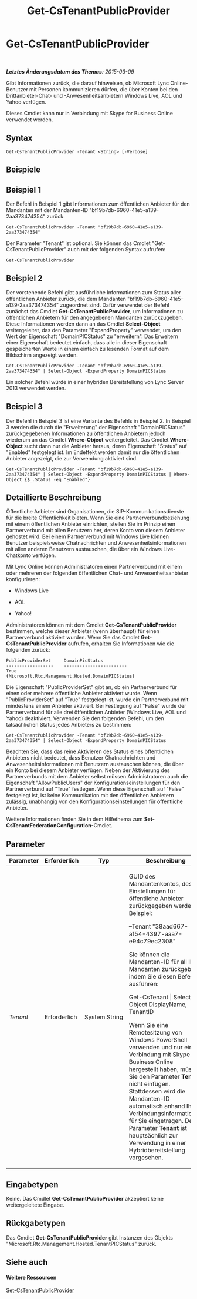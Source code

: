 ﻿---
title: Get-CsTenantPublicProvider
TOCTitle: Get-CsTenantPublicProvider
ms:assetid: 0d949ec2-206d-4979-a3be-a5578ae93ed3
ms:mtpsurl: https://technet.microsoft.com/de-de/library/JJ994016(v=OCS.15)
ms:contentKeyID: 52056285
ms.date: 05/19/2016
mtps_version: v=OCS.15
ms.translationtype: HT
---

# Get-CsTenantPublicProvider

 

_**Letztes Änderungsdatum des Themas:** 2015-03-09_

Gibt Informationen zurück, die darauf hinweisen, ob Microsoft Lync Online-Benutzer mit Personen kommunizieren dürfen, die über Konten bei den Drittanbieter-Chat- und -Anwesenheitsanbietern Windows Live, AOL und Yahoo verfügen.

Dieses Cmdlet kann nur in Verbindung mit Skype for Business Online verwendet werden.

## Syntax

    Get-CsTenantPublicProvider -Tenant <String> [-Verbose]

## Beispiele

## Beispiel 1

Der Befehl in Beispiel 1 gibt Informationen zum öffentlichen Anbieter für den Mandanten mit der Mandanten-ID "bf19b7db-6960-41e5-a139-2aa373474354" zurück.

    Get-CsTenantPublicProvider -Tenant "bf19b7db-6960-41e5-a139-2aa373474354"

Der Parameter "Tenant" ist optional. Sie können das Cmdlet "Get-CsTenantPublicProvider" auch mit der folgenden Syntax aufrufen:

    Get-CsTenantPublicProvider

## Beispiel 2

Der vorstehende Befehl gibt ausführliche Informationen zum Status aller öffentlichen Anbieter zurück, die dem Mandanten "bf19b7db-6960-41e5-a139-2aa373474354" zugeordnet sind. Dafür verwendet der Befehl zunächst das Cmdlet **Get-CsTenantPublicProvider**, um Informationen zu öffentlichen Anbietern für den angegebenen Mandanten zurückzugeben. Diese Informationen werden dann an das Cmdlet **Select-Object** weitergeleitet, das den Parameter "ExpandProperty" verwendet, um den Wert der Eigenschaft "DomainPICStatus" zu "erweitern". Das Erweitern einer Eigenschaft bedeutet einfach, dass alle in dieser Eigenschaft gespeicherten Werte in einem einfach zu lesenden Format auf dem Bildschirm angezeigt werden.

    Get-CsTenantPublicProvider -Tenant "bf19b7db-6960-41e5-a139-2aa373474354" | Select-Object -ExpandProperty DomainPICStatus

Ein solcher Befehl würde in einer hybriden Bereitstellung von Lync Server 2013 verwendet werden.

## Beispiel 3

Der Befehl in Beispiel 3 ist eine Variante des Befehls in Beispiel 2. In Beispiel 3 werden die durch die "Erweiterung" der Eigenschaft "DomainPICStatus" zurückgegebenen Informationen zu öffentlichen Anbietern jedoch wiederum an das Cmdlet **Where-Object** weitergeleitet. Das Cmdlet **Where-Object** sucht dann nur die Anbieter heraus, deren Eigenschaft "Status" auf "Enabled" festgelegt ist. Im Endeffekt werden damit nur die öffentlichen Anbieter angezeigt, die zur Verwendung aktiviert sind.

    Get-CsTenantPublicProvider -Tenant "bf19b7db-6960-41e5-a139-2aa373474354" | Select-Object -ExpandProperty DomainPICStatus | Where-Object {$_.Status -eq "Enabled"}

## Detaillierte Beschreibung

Öffentliche Anbieter sind Organisationen, die SIP-Kommunikationsdienste für die breite Öffentlichkeit bieten. Wenn Sie eine Partnerverbundbeziehung mit einem öffentlichen Anbieter einrichten, stellen Sie im Prinzip einen Partnerverbund mit allen Benutzern her, deren Konto von diesem Anbieter gehostet wird. Bei einem Partnerverbund mit Windows Live können Benutzer beispielsweise Chatnachrichten und Anwesenheitsinformationen mit allen anderen Benutzern austauschen, die über ein Windows Live-Chatkonto verfügen.

Mit Lync Online können Administratoren einen Partnerverbund mit einem oder mehreren der folgenden öffentlichen Chat- und Anwesenheitsanbieter konfigurieren:

  - Windows Live

  - AOL

  - Yahoo\!

Administratoren können mit dem Cmdlet **Get-CsTenantPublicProvider** bestimmen, welche dieser Anbieter (wenn überhaupt) für einen Partnerverbund aktiviert wurden. Wenn Sie das Cmdlet **Get-CsTenantPublicProvider** aufrufen, erhalten Sie Informationen wie die folgenden zurück:

    PublicProviderSet     DomainPicStatus
    ------------------    ------------------------
    True                  {Microsoft.Rtc.Management.Hosted.DomainPICStatus}

Die Eigenschaft "PublicProviderSet" gibt an, ob ein Partnerverbund für einen oder mehrere öffentliche Anbieter aktiviert wurde. Wenn "PublicProviderSet" auf "True" festgelegt ist, wurde ein Partnerverbund mit mindestens einem Anbieter aktiviert. Bei Festlegung auf "False" wurde der Partnerverbund für alle drei öffentlichen Anbieter (Windows Live, AOL und Yahoo) deaktiviert. Verwenden Sie den folgenden Befehl, um den tatsächlichen Status jedes Anbieters zu bestimmen:

    Get-CsTenantPublicProvider -Tenant "bf19b7db-6960-41e5-a139-2aa373474354" | Select-Object -ExpandProperty DomainPICStatus

Beachten Sie, dass das reine Aktivieren des Status eines öffentlichen Anbieters nicht bedeutet, dass Benutzer Chatnachrichten und Anwesenheitsinformationen mit Benutzern austauschen können, die über ein Konto bei diesem Anbieter verfügen. Neben der Aktivierung des Partnerverbunds mit dem Anbieter selbst müssen Administratoren auch die Eigenschaft "AllowPublicUsers" der Konfigurationseinstellungen für den Partnerverbund auf "True" festlegen. Wenn diese Eigenschaft auf "False" festgelegt ist, ist keine Kommunikation mit den öffentlichen Anbietern zulässig, unabhängig von den Konfigurationseinstellungen für öffentliche Anbieter.

Weitere Informationen finden Sie in dem Hilfethema zum **Set-CsTenantFederationConfiguration**-Cmdlet.

## Parameter


<table>
<colgroup>
<col style="width: 25%" />
<col style="width: 25%" />
<col style="width: 25%" />
<col style="width: 25%" />
</colgroup>
<thead>
<tr class="header">
<th>Parameter</th>
<th>Erforderlich</th>
<th>Typ</th>
<th>Beschreibung</th>
</tr>
</thead>
<tbody>
<tr class="odd">
<td><p><em>Tenant</em></p></td>
<td><p>Erforderlich</p></td>
<td><p>System.String</p></td>
<td><p>GUID des Mandantenkontos, dessen Einstellungen für öffentliche Anbieter zurückgegeben werden. Beispiel:</p>
<p>–Tenant &quot;38aad667-af54-4397-aaa7-e94c79ec2308&quot;</p>
<p>Sie können die Mandanten-ID für all Ihre Mandanten zurückgeben, indem Sie diesen Befehl ausführen:</p>
<p>Get-CsTenant | Select-Object DisplayName, TenantID</p>
<p>Wenn Sie eine Remotesitzung von Windows PowerShell verwenden und nur eine Verbindung mit Skype for Business Online hergestellt haben, müssen Sie den Parameter <strong>Tenant</strong> nicht einfügen. Stattdessen wird die Mandanten-ID automatisch anhand Ihrer Verbindungsinformationen für Sie eingetragen. Der Parameter <strong>Tenant</strong> ist hauptsächlich zur Verwendung in einer Hybridbereitstellung vorgesehen.</p></td>
</tr>
</tbody>
</table>


## Eingabetypen

Keine. Das Cmdlet **Get-CsTenantPublicProvider** akzeptiert keine weitergeleitete Eingabe.

## Rückgabetypen

Das Cmdlet **Get-CsTenantPublicProvider** gibt Instanzen des Objekts "Microsoft.Rtc.Management.Hosted.TenantPICStatus" zurück.

## Siehe auch

#### Weitere Ressourcen

[Set-CsTenantPublicProvider](set-cstenantpublicprovider.md)

